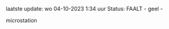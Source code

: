 laatste update: 
wo 04-10-2023  1:34   uur 
Status: FAALT - geel - 
<div class="service R">microstation</div>